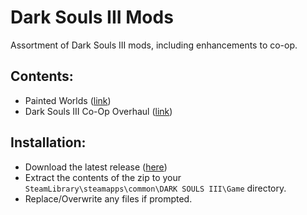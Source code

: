 # Dark Souls III Mods
Assortment of Dark Souls III mods, including enhancements to co-op.

## Contents:
- Painted Worlds ([link](https://www.nexusmods.com/darksouls3/mods/1477))
- Dark Souls III Co-Op Overhaul ([link](https://www.nexusmods.com/darksouls3/mods/1574?tab=description))

## Installation:
- Download the latest release ([here](https://github.com/LeBanes/dark-souls/releases))
- Extract the contents of the zip to your `SteamLibrary\steamapps\common\DARK SOULS III\Game` directory.
- Replace/Overwrite any files if prompted.
